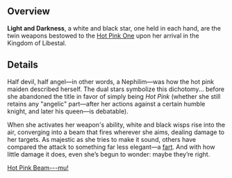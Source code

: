 <!-- title: Light and Darkness -->
<!-- quote: It's not a fart! -->
<!-- chapters: -1 -->
<!-- images: (HPO's first time wielding Light and Darkness), (Light and Darkness viewed from the inventory), (Light and Darkness's ability activated) -->
<!-- model: true -->

## Overview

**Light and Darkness**, a white and black star, one held in each hand, are the twin weapons bestowed to the [Hot Pink One](#entry:irys-entry) upon her arrival in the Kingdom of Libestal.

## Details

Half devil, half angel—in other words, a Nephilim—was how the hot pink maiden described herself. The dual stars symbolize this dichotomy... before she abandoned the title in favor of simply being _Hot Pink_ (whether she still retains any "angelic" part—after her actions against a certain humble knight, and later his queen—is debatable).

When she activates her weapon's ability, white and black wisps rise into the air, converging into a beam that fires wherever she aims, dealing damage to her targets. As majestic as she tries to make it sound, others have compared the attack to something far less elegant—a [fart](https://www.youtube.com/live/f8W426vzTb8?si=foqRHkhJucvdRk3z&t=4046). And with how little damage it does, even she’s begun to wonder: maybe they’re right.

[Hot Pink Beam---mu!](#embed:https://www.youtube.com/live/Rk7nZ91vme4?si=gB2Tvf3h41hZE0K1&t=4782)
